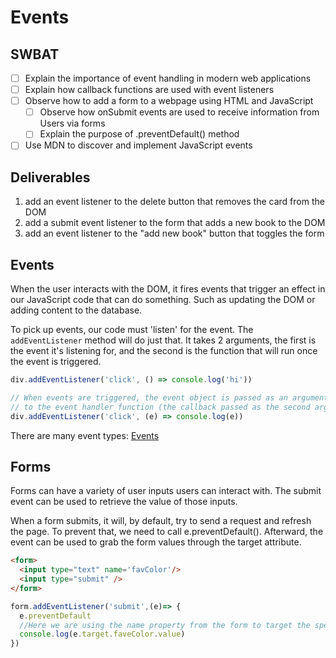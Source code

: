 # Events
## SWBAT
- [ ] Explain the importance of event handling in modern web applications
- [ ] Explain how callback functions are used with event listeners
- [ ] Observe how to add a form to a webpage using HTML and JavaScript
    - [ ] Observe how onSubmit events are used to receive information from Users via forms
    - [ ] Explain the purpose of .preventDefault() method
- [ ] Use MDN to discover and implement JavaScript events

## Deliverables 

1. add an event listener to the delete button that removes the card from the DOM
2. add a submit event listener to the form that adds a new book to the DOM
3. add an event listener to the "add new book" button that toggles the form 


## Events
When the user interacts with the DOM, it fires events that trigger an effect in our JavaScript code that can do something. Such as updating the DOM or adding content to the database. 

To pick up events, our code must 'listen' for the event. The `addEventListener` method will do just that. It takes 2 arguments, the first is the event it's listening for, and the second is the function that will run once the event is triggered.

```js
div.addEventListener('click', () => console.log('hi'))

// When events are triggered, the event object is passed as an argument
// to the event handler function (the callback passed as the second arg to addEventListener)
div.addEventListener('click', (e) => console.log(e))

```

There are many event types: [Events](https://developer.mozilla.org/en-US/docs/Web/Events)


## Forms
Forms can have a variety of user inputs users can interact with.
The submit event can be used to retrieve the value of those inputs. 

When a form submits, it will, by default, try to send a request and refresh the page. To prevent that, we need to call e.preventDefault(). Afterward, the event can be used to grab the form values through the target attribute.

```html
<form>
  <input type="text" name='favColor'/>
  <input type="submit" />
</form>
```

```js
form.addEventListener('submit',(e)=> {
  e.preventDefault
  //Here we are using the name property from the form to target the specific input.
  console.log(e.target.faveColor.value)
})
```